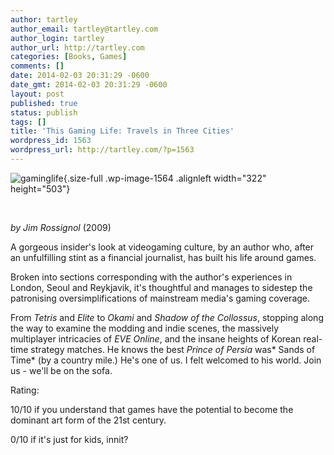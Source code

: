 ```yaml
---
author: tartley
author_email: tartley@tartley.com
author_login: tartley
author_url: http://tartley.com
categories: [Books, Games]
comments: []
date: 2014-02-03 20:31:29 -0600
date_gmt: 2014-02-03 20:31:29 -0600
layout: post
published: true
status: publish
tags: []
title: 'This Gaming Life: Travels in Three Cities'
wordpress_id: 1563
wordpress_url: http://tartley.com/?p=1563
---
```


![gaminglife](http://tartley.com/wp-content/uploads/2014/02/gaminglife.jpg){.size-full
.wp-image-1564 .alignleft width="322" height="503"}

 

*by Jim Rossignol* (2009)

A gorgeous insider's look at videogaming culture, by an author who,
after an unfulfilling stint as a financial journalist, has built his
life around games.

Broken into sections corresponding with the author's experiences in
London, Seoul and Reykjavik, it's thoughtful and manages to sidestep the
patronising oversimplifications of mainstream media's gaming coverage.

From *Tetris* and *Elite* to *Okami* and *Shadow of the Collossus*,
stopping along the way to examine the modding and indie scenes, the
massively multiplayer intricacies of *EVE Online*, and the insane
heights of Korean real-time strategy matches. He knows the best *Prince
of* *Persia* was* Sands of Time* (by a country mile.) He's one of us. I
felt welcomed to his world. Join us - we'll be on the sofa.

Rating:

10/10 if you understand that games have the potential to become the
dominant art form of the 21st century.

0/10 if it's just for kids, innit?
